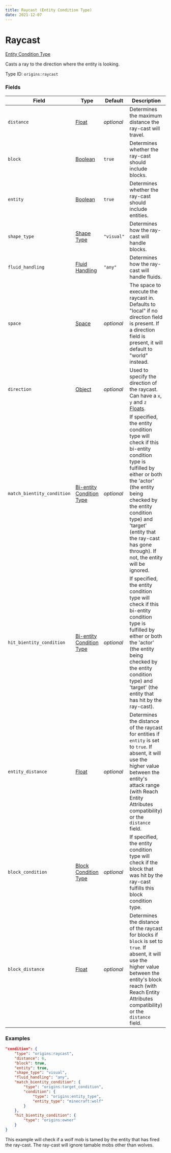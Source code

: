 ```yaml
---
title: Raycast (Entity Condition Type)
date: 2021-12-07
---
```


# Raycast

[Entity Condition Type](../entity_condition_types.md)

Casts a ray to the direction where the entity is looking.

Type ID: `origins:raycast`


### Fields

Field | Type | Default | Description
------|------|---------|------------
`distance` | [Float](../data_types/float.md) | _optional_ | Determines the maximum distance the ray-cast will travel.
`block` | [Boolean](../data_types/boolean.md) | `true` | Determines whether the ray-cast should include blocks.
`entity` | [Boolean](../data_types/boolean.md) | `true` | Determines whether the ray-cast should include entities.
`shape_type` | [Shape Type](../data_types/shape_type.md) | `"visual"` | Determines how the ray-cast will handle blocks.
`fluid_handling` | [Fluid Handling](../data_types/fluid_handling.md) | `"any"` | Determines how the ray-cast will handle fluids.
`space` | [Space](../data_types/space.md) | _optional_ | The space to execute the raycast in. Defaults to "local" if no direction field is present. If a direction field is present, it will default to "world" instead.
`direction` | [Object](../data_types/object.md) | _optional_ | Used to specify the direction of the raycast. Can have a `x`, `y` and `z` [Floats](../data_types/float.md).
`match_bientity_condition` | [Bi-entity Condition Type](../bientity_condition_types.md) | _optional_ | If specified, the entity condition type will check if this bi-entity condition type is fulfilled by either or both the 'actor' (the entity being checked by the entity condition type) and 'target' (entity that the ray-cast has gone through). If not, the entity will be ignored.
`hit_bientity_condition` | [Bi-entity Condition Type](../bientity_condition_types.md) | _optional_ | If specified, the entity condition type will check if this bi-entity condition type is fulfilled by either or both the 'actor' (the entity being checked by the entity condition type) and 'target' (the entity that has hit by the ray-cast).
`entity_distance` | [Float](../data_types/float.md) | _optional_ | Determines the distance of the raycast for entities if `entity` is set to `true`. If absent, it will use the higher value between the entity's attack range (with Reach Entity Attributes compatibility) or the `distance` field.
`block_condition` | [Block Condition Type](../block_condition_types.md) | _optional_ | If specified, the entity condition type will check if the block that was hit by the ray-cast fulfills this block condition type.
`block_distance` | [Float](../data_types/float.md) | _optional_ | Determines the distance of the raycast for blocks if `block` is set to `true`. If absent, it will use the higher value between the entity's block reach (with Reach Entity Attributes compatibility) or the `distance` field.


### Examples

```json
"condition": {
    "type": "origins:raycast",
    "distance": 6,
    "block": true,
    "entity": true,
    "shape_type": "visual",
    "fluid_handling": "any",
    "match_bientity_condition": {
        "type": "origins:target_condition",
        "condition": {
            "type": "origins:entity_type",
            "entity_type": "minecraft:wolf"
        }
    },
    "hit_bientity_condition": {
        "type": "origins:owner"
    }
}
```

This example will check if a wolf mob is tamed by the entity that has fired the ray-cast. The ray-cast will ignore tamable mobs other than wolves.
